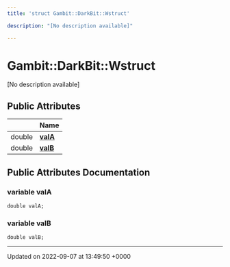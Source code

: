 ```yaml
---
title: 'struct Gambit::DarkBit::Wstruct'

description: "[No description available]"

---
```


# Gambit::DarkBit::Wstruct





[No description available]

## Public Attributes

|                | Name           |
| -------------- | -------------- |
| double | **[valA](/documentation/code/classes/structgambit_1_1darkbit_1_1wstruct/#variable-vala)**  |
| double | **[valB](/documentation/code/classes/structgambit_1_1darkbit_1_1wstruct/#variable-valb)**  |

## Public Attributes Documentation

### variable valA

```
double valA;
```


### variable valB

```
double valB;
```


-------------------------------

Updated on 2022-09-07 at 13:49:50 +0000